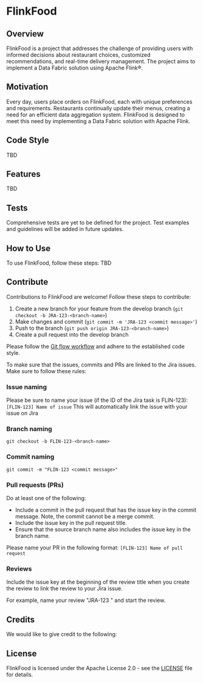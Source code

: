 # FlinkFood

## Overview

FlinkFood is a project that addresses the challenge of providing users with informed decisions about restaurant choices, customized recommendations, and real-time delivery management. The project aims to implement a Data Fabric solution using Apache Flink®.

## Motivation

Every day, users place orders on FlinkFood, each with unique preferences and requirements. Restaurants continually update their menus, creating a need for an efficient data aggregation system. FlinkFood is designed to meet this need by implementing a Data Fabric solution with Apache Flink.

## Code Style
TBD

## Features
TBD

## Tests

Comprehensive tests are yet to be defined for the project. Test examples and guidelines will be added in future updates.

## How to Use

To use FlinkFood, follow these steps:
TBD

## Contribute

Contributions to FlinkFood are welcome! Follow these steps to contribute:

1. Create a new branch for your feature from the develop branch (`git checkout -b JRA-123-<branch-name>`)
2. Make changes and commit (`git commit -m 'JRA-123 <commit message>'`)
3. Push to the branch (`git push origin JRA-123-<branch-name>`)
4. Create a pull request into the develop branch

Please follow the [Git flow workflow](https://www.gitkraken.com/learn/git/git-flow) and adhere to the established code style.


To make sure that the issues, commits and PRs are linked to the Jira issues. Make sure to follow these rules:

### Issue naming
Please be sure to name your issue (if the ID of the Jira task is FLIN-123):
`[FLIN-123] Name of issue`
This will automatically link the issue with your issue on Jira


### Branch naming
`git checkout -b FLIN-123-<branch-name>`

### Commit naming
`git commit -m "FLIN-123 <commit message>"`

### Pull requests (PRs)
Do at least one of the following:
- Include a commit in the pull request that has the issue key in the commit message. Note, the commit cannot be a merge commit.
- Include the issue key in the pull request title.
- Ensure that the source branch name also includes the issue key in the branch name.

Please name your PR in the following format:
`[FLIN-123] Name of pull request`

### Reviews
Include the issue key at the beginning of the review title when you create the review to link the review to your Jira issue.

For example, name your review "JRA-123 <review summary>" and start the review.


## Credits

We would like to give credit to the following:


## License

FlinkFood is licensed under the Apache License 2.0 - see the [LICENSE](LICENSE) file for details.

